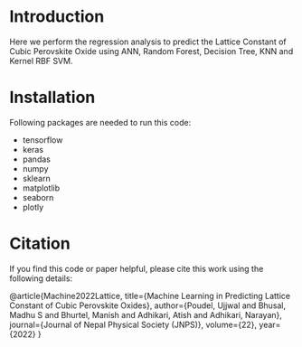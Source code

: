# Introduction
Here we perform the regression analysis to predict the Lattice Constant of Cubic Perovskite Oxide using ANN, Random Forest, Decision Tree, KNN and Kernel RBF SVM.

# Installation
Following packages are needed to run this code:
* tensorflow
* keras
* pandas
* numpy
* sklearn
* matplotlib
* seaborn
* plotly

# Citation
If you find this code or paper helpful, please cite this work using the following details:

@article{Machine2022Lattice,
  title={Machine Learning in Predicting Lattice Constant of Cubic Perovskite Oxides},
  author={Poudel, Ujjwal and Bhusal, Madhu S and Bhurtel, Manish and Adhikari, Atish and Adhikari, Narayan},
  journal={Journal of Nepal Physical Society (JNPS)},
  volume={22},
  year={2022}
}
